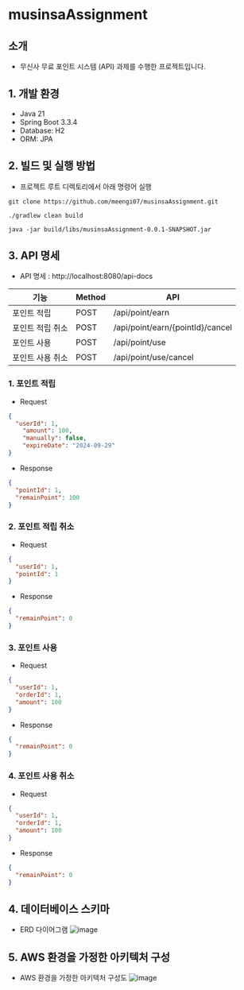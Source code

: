 # musinsaAssignment

## 소개 
- 무신사 무료 포인트 시스템 (API) 과제를 수행한 프로젝트입니다.

## 1. 개발 환경
- Java 21
- Spring Boot 3.3.4
- Database: H2
- ORM: JPA

## 2. 빌드 및 실행 방법
- 프로젝트 루트 디렉토리에서 아래 명령어 실행
```
git clone https://github.com/meengi07/musinsaAssignment.git

./gradlew clean build

java -jar build/libs/musinsaAssignment-0.0.1-SNAPSHOT.jar
```

## 3. API 명세
- API 명세 : http://localhost:8080/api-docs

| 기능        | Method | API                              | 
|-----------|--------|----------------------------------|
| 포인트 적립    | POST   | /api/point/earn                  | 
| 포인트 적립 취소 | POST | /api/point/earn/{pointId}/cancel |
| 포인트 사용    | POST   | /api/point/use                   |
| 포인트 사용 취소 | POST | /api/point/use/cancel            | 

### 1. 포인트 적립
- Request
```json
{
  "userId": 1,
    "amount": 100,
    "manually": false,
    "expireDate": "2024-09-29"
}
```
- Response
```json
{
  "pointId": 1,
  "remainPoint": 100
}
```

### 2. 포인트 적립 취소
- Request
```json
{
  "userId": 1,
  "pointId": 1
}
```
- Response
```json
{
  "remainPoint": 0
}
```

### 3. 포인트 사용
- Request
```json
{
  "userId": 1,
  "orderId": 1,
  "amount": 100
}
```
- Response
```json
{
  "remainPoint": 0
}
```

### 4. 포인트 사용 취소
- Request
```json
{
  "userId": 1,
  "orderId": 1,
  "amount": 100
}
```
- Response
```json
{
  "remainPoint": 0
}
```

## 4. 데이터베이스 스키마
- ERD 다이어그램
![image](/point-diagram-db.png)

## 5. AWS 환경을 가정한 아키텍처 구성
- AWS 환경을 가정한 아키텍처 구성도
  ![image](/point-diagram-aws.png)
